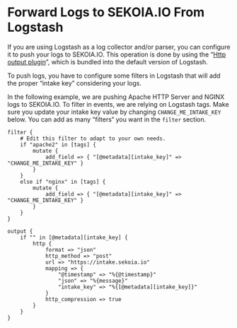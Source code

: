 # Forward Logs to SEKOIA.IO From Logstash

If you are using Logstash as a log collector and/or parser, you can configure it to push your logs to SEKOIA.IO. This operation is done by using the “[Http output plugin][logstash-http-output-plugin]”, which is bundled into the default version of Logstash.

To push logs, you have to configure some filters in Logstash that will add the proper “intake key” considering your logs.

In the following example, we are pushing Apache HTTP Server and NGINX logs to SEKOIA.IO. To filter in events, we are relying on Logstash tags. Make sure you update your intake key value by changing `CHANGE_ME_INTAKE_KEY` below. You can add as many “filters“ you want in the `filter` section.

```
filter {
    # Edit this filter to adapt to your own needs.
    if "apache2" in [tags] {
        mutate {
            add_field => { "[@metadata][intake_key]" => "CHANGE_ME_INTAKE_KEY" }
        }
    }
    else if "nginx" in [tags] {
        mutate {
            add_field => { "[@metadata][intake_key]" => "CHANGE_ME_INTAKE_KEY" }
        }
    }
}

output {
    if "" in [@metadata][intake_key] {
        http {
            format => "json"
            http_method => "post"
            url => "https://intake.sekoia.io"
            mapping => {
                "@timestamp" => "%{@timestamp}"
                "json" => "%{message}"
                "intake_key" => "%{[@metadata][intake_key]}"
            }
            http_compression => true
        }
    }
}
```

[logstash-http-output-plugin]: https://www.elastic.co/guide/en/logstash/current/plugins-outputs-http.html
